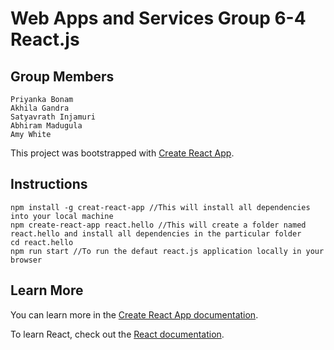 # Web Apps and Services Group 6-4 React.js

## Group Members
```
Priyanka Bonam
Akhila Gandra
Satyavrath Injamuri
Abhiram Madugula
Amy White
``` 

This project was bootstrapped with [Create React App](https://github.com/facebook/create-react-app).

## Instructions 
```
npm install -g creat-react-app //This will install all dependencies into your local machine 
npm create-react-app react.hello //This will create a folder named react.hello and install all dependencies in the particular folder
cd react.hello
npm run start //To run the defaut react.js application locally in your browser
```

## Learn More

You can learn more in the [Create React App documentation](https://facebook.github.io/create-react-app/docs/getting-started).

To learn React, check out the [React documentation](https://reactjs.org/).
